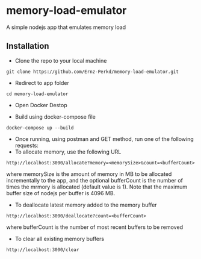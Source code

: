 # memory-load-emulator
 A simple nodejs app that emulates memory load

## Installation
* Clone the repo to your local machine 
```
git clone https://github.com/Ernz-Perkd/memory-load-emulator.git
```

* Redirect to app folder
```
cd memory-load-emulator
```
* Open Docker Destop 

* Build using docker-compose file
```
docker-compose up --build      
```

* Once running, using postman and GET method, run one of the following requests:
* To allocate memory, use the following URL 
```
http://localhost:3000/allocate?memory=<memorySize>&count=<bufferCount>
```
where memorySize is the amount of memory in MB to be allocated incrementally to the app, and the optional bufferCount is the number of times the mrmory is allocated (default value is 1). Note that the maximum buffer size of nodejs per buffer is 4096 MB. 

* To deallocate latest memory added to the memory buffer
```
http://localhost:3000/deallocate?count=<bufferCount>
```
where bufferCount is the number of most recent buffers to be removed

* To clear all existing memory buffers
```
http://localhost:3000/clear
```

